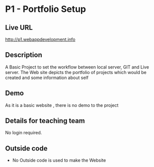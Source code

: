 # P1 - Portfolio Setup

## Live URL
<http://p1.webappdevelopment.info>

## Description
A Basic Project to set the workflow between local server, GIT and Live server. The Web site depicts the portfolio of projects which would be created and some information about self 

## Demo
As it is a basic website , there is no demo to the project

## Details for teaching team
No login required.

## Outside code
* No Outside code is used to make the Website